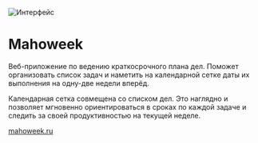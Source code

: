 ![Интерфейс](https://mahoweek.ru/img/interface.png?v=3)

# Mahoweek

Веб-приложение по ведению краткосрочного плана дел. Поможет организовать список задач и наметить на календарной сетке даты их выполнения на одну-две недели вперёд.

Календарная сетка совмещена со списком дел. Это наглядно и позволяет мгновенно ориентироваться в сроках по каждой задаче и следить за своей продуктивностью на текущей неделе.

[mahoweek.ru](https://mahoweek.ru)
